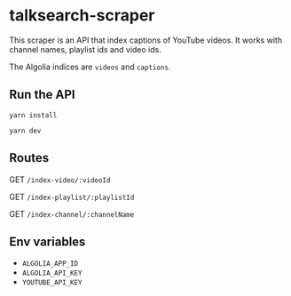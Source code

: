 # talksearch-scraper

This scraper is an API that index captions of YouTube videos. It works with channel names, playlist ids and video ids.

The Algolia indices are `videos` and `captions`.

## Run the API

`yarn install`

`yarn dev`

## Routes

GET `/index-video/:videoId`

GET `/index-playlist/:playlistId`

GET `/index-channel/:channelName`

## Env variables

* `ALGOLIA_APP_ID`
* `ALGOLIA_API_KEY`
* `YOUTUBE_API_KEY`